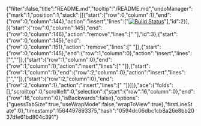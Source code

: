 {"filter":false,"title":"README.md","tooltip":"/README.md","undoManager":{"mark":1,"position":1,"stack":[[{"start":{"row":0,"column":1},"end":{"row":0,"column":144},"action":"insert","lines":["[![Build Status](https://travis-ci.org/richdevelopments/ecommerce-app.svg?branch=master)](https://travis-ci.org/richdevelopments/ecommerce-app)"],"id":2}],[{"start":{"row":0,"column":145},"end":{"row":0,"column":146},"action":"remove","lines":[" "],"id":3},{"start":{"row":0,"column":145},"end":{"row":0,"column":151},"action":"remove","lines":["      "]},{"start":{"row":0,"column":145},"end":{"row":1,"column":0},"action":"insert","lines":["",""]},{"start":{"row":1,"column":0},"end":{"row":1,"column":1},"action":"insert","lines":[" "]},{"start":{"row":1,"column":1},"end":{"row":2,"column":0},"action":"insert","lines":["",""]},{"start":{"row":2,"column":0},"end":{"row":2,"column":1},"action":"insert","lines":[" "]}]]},"ace":{"folds":[],"scrolltop":0,"scrollleft":0,"selection":{"start":{"row":16,"column":0},"end":{"row":16,"column":0},"isBackwards":false},"options":{"guessTabSize":true,"useWrapMode":false,"wrapToView":true},"firstLineState":0},"timestamp":1564497893375,"hash":"0594dc06dbc1cb8a26e8bb2037dfe61bd804c391"}